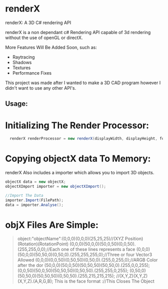 # renderX

renderX: A 3D C# rendering API

renderX is a non dependant c# Rendering API capable of 3d rendering without the use of openGL or directX.

More Features Will Be Added Soon, such as: 
  - Raytracing
  - Shadows
  - Textures
  - Performance Fixes

This project was made after I wanted to make a 3D CAD program however I didn't want to use any other API's.

## Usage:

# Initializing The Render Processor:
```c#
  renderX renderProcessor = new renderX(displayWidth, displayHeight, fov); 
  ```
# Copying objectX data To Memory:
renderX Also includes a importer which allows you to import 3D objects.
```c#
objectX data = new objectX;
objectXImport importer = new objectXImport();

//Import The Data
importer.Import(FilePath);
data = importer.Analyse();
```
# objX Files Are Simple:

> object:"objectName":(0,0,0)(0,0,0)(25,25,25)//(XYZ Position)(Rotation)(RotationPoint)
> (0,0,0)(50,0,0)(50,0,50)(0,0,50).(255,255,0,0);//Each one of these lines represents a face
> (0,0,0)(50,0,0)(50,50,0)(0,50,0).(255,255,255,0);//Three or four Vector3 Allowed
> (0,0,0)(0,0,50)(0,50,50)(0,50,0).(255,0,255,0);//ARGB Color after the dor
> (50,0,0)(50,0,50)(50,50,50)(50,50,0).(255,0,0,255);
> (0,0,50)(50,0,50)(50,50,50)(0,50,50).(255,255,0,255);
> (0,50,0)(50,50,0)(50,50,50)(0,50,50).(255,215,215,215);
> //(X,Y,Z)(X,Y,Z)(X,Y,Z).(A,R,G,B); This is the face format
> ://This Closes The Object


